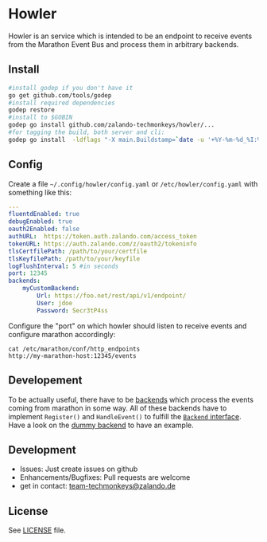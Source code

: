 # Howler

Howler is an service which is intended to be an endpoint to receive events from the Marathon Event Bus and process them in arbitrary backends.

## Install

```bash
#install godep if you don't have it
go get github.com/tools/godep
#install required dependencies
godep restore
#install to $GOBIN
godep go install github.com/zalando-techmonkeys/howler/...
#for tagging the build, both server and cli:
godep go install  -ldflags "-X main.Buildstamp=`date -u '+%Y-%m-%d_%I:%M:%S%p'` -X main.Githash=`git rev-parse HEAD`"   github.com/zalando-techmonkeys/howler/...
```

## Config

Create a file `~/.config/howler/config.yaml` or `/etc/howler/config.yaml` with something like this:

```yaml
---
fluentdEnabled: true
debugEnabled: true
oauth2Enabled: false
authURL:  https://token.auth.zalando.com/access_token
tokenURL: https://auth.zalando.com/z/oauth2/tokeninfo
tlsCertfilePath: /path/to/your/certfile
tlsKeyfilePath: /path/to/your/keyfile
logFlushInterval: 5 #in seconds
port: 12345
backends:
    myCustomBackend:
        Url: https://foo.net/rest/api/v1/endpoint/
        User: jdoe
        Password: Secr3tP4ss
```

Configure the "port" on which howler should listen to receive events and configure marathon accordingly:

    cat /etc/marathon/conf/http_endpoints
    http://my-marathon-host:12345/events

## Developement

To be actually useful, there have to be [backends](./backend) which process the events coming from marathon in some way. All of these backends have to implement `Register()` and `HandleEvent()` to fulfill the [`Backend` interface](backend/backend.go). Have a look on the [dummy backend](backend/dummy.go) to have an example.

## Development
* Issues: Just create issues on github
* Enhancements/Bugfixes: Pull requests are welcome
* get in contact: team-techmonkeys@zalando.de

## License

See [LICENSE](LICENSE) file.

